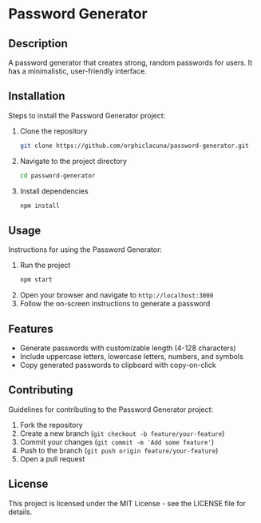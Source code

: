 # Password Generator

## Description
A password generator that creates strong, random passwords for users. It has a minimalistic, user-friendly interface.

## Installation
Steps to install the Password Generator project:
1. Clone the repository
    ```sh
    git clone https://github.com/orphiclacuna/password-generator.git
    ```
2. Navigate to the project directory
    ```sh
    cd password-generator
    ```
3. Install dependencies
    ```sh
    npm install
    ```

## Usage
Instructions for using the Password Generator:
1. Run the project
    ```sh
    npm start
    ```
2. Open your browser and navigate to `http://localhost:3000`
3. Follow the on-screen instructions to generate a password

## Features
- Generate passwords with customizable length (4-128 characters)
- Include uppercase letters, lowercase letters, numbers, and symbols
- Copy generated passwords to clipboard with copy-on-click

## Contributing
Guidelines for contributing to the Password Generator project:
1. Fork the repository
2. Create a new branch (`git checkout -b feature/your-feature`)
3. Commit your changes (`git commit -m 'Add some feature'`)
4. Push to the branch (`git push origin feature/your-feature`)
5. Open a pull request

## License
This project is licensed under the MIT License - see the LICENSE file for details.
